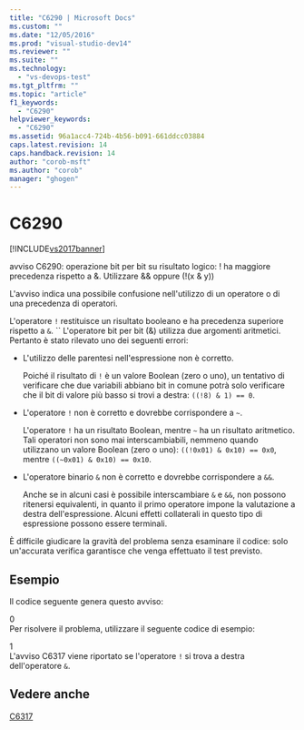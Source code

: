 ```yaml
---
title: "C6290 | Microsoft Docs"
ms.custom: ""
ms.date: "12/05/2016"
ms.prod: "visual-studio-dev14"
ms.reviewer: ""
ms.suite: ""
ms.technology: 
  - "vs-devops-test"
ms.tgt_pltfrm: ""
ms.topic: "article"
f1_keywords: 
  - "C6290"
helpviewer_keywords: 
  - "C6290"
ms.assetid: 96a1acc4-724b-4b56-b091-661ddcc03884
caps.latest.revision: 14
caps.handback.revision: 14
author: "corob-msft"
ms.author: "corob"
manager: "ghogen"
---
```

# C6290
[!INCLUDE[vs2017banner](../code-quality/includes/vs2017banner.md)]

avviso C6290: operazione bit per bit su risultato logico: \! ha maggiore precedenza rispetto a &.  Utilizzare && oppure \(\!\(x & y\)\)  
  
 L'avviso indica una possibile confusione nell'utilizzo di un operatore o di una precedenza di operatori.  
  
 L'operatore `!` restituisce un risultato booleano e ha precedenza superiore rispetto a `&`. `` L'operatore bit per bit \(&\) utilizza due argomenti aritmetici.  Pertanto è stato rilevato uno dei seguenti errori:  
  
-   L'utilizzo delle parentesi nell'espressione non è corretto.  
  
     Poiché il risultato di `!` è un valore Boolean \(zero o uno\), un tentativo di verificare che due variabili abbiano bit in comune potrà solo verificare che il bit di valore più basso si trovi a destra: `((!8) & 1) == 0`.  
  
-   L'operatore `!` non è corretto e dovrebbe corrispondere a `~`.  
  
     L'operatore `!` ha un risultato Boolean, mentre `~` ha un risultato aritmetico.  Tali operatori non sono mai interscambiabili, nemmeno quando utilizzano un valore Boolean \(zero o uno\): `((!0x01) & 0x10) == 0x0`, mentre `((~0x01) & 0x10) == 0x10`.  
  
-   L'operatore binario `&` non è corretto e dovrebbe corrispondere a `&&`.  
  
     Anche se in alcuni casi è possibile interscambiare `&` e `&&`, non possono ritenersi equivalenti, in quanto il primo operatore impone la valutazione a destra dell'espressione.  Alcuni effetti collaterali in questo tipo di espressione possono essere terminali.  
  
 È difficile giudicare la gravità del problema senza esaminare il codice:  solo un'accurata verifica garantisce che venga effettuato il test previsto.  
  
## Esempio  
 Il codice seguente genera questo avviso:  
  
<CodeContentPlaceHolder>0</CodeContentPlaceHolder>  
 Per risolvere il problema, utilizzare il seguente codice di esempio:  
  
<CodeContentPlaceHolder>1</CodeContentPlaceHolder>  
 L'avviso C6317 viene riportato se l'operatore `!` si trova a destra dell'operatore `&`.  
  
## Vedere anche  
 [C6317](../code-quality/c6317.md)